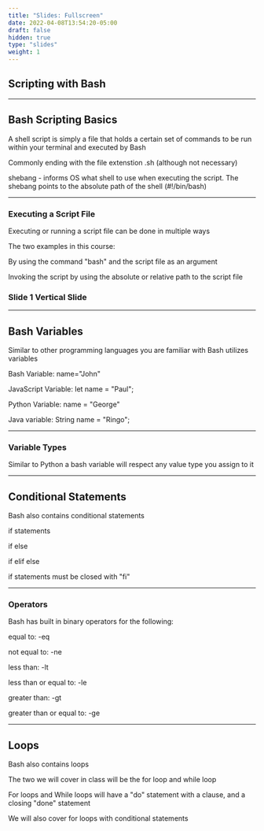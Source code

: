 ```yaml
---
title: "Slides: Fullscreen"
date: 2022-04-08T13:54:20-05:00
draft: false
hidden: true
type: "slides"
weight: 1
---
```


## Scripting with Bash

---

## Bash Scripting Basics

A shell script is simply a file that holds a certain set of commands to be run within your terminal and executed by Bash

Commonly ending with the file extenstion .sh (although not necessary)

shebang - informs OS what shell to use when executing the script. The shebang points to the absolute path of the shell (#!/bin/bash)

___

### Executing a Script File

Executing or running a script file can be done in multiple ways

The two examples in this course:

By using the command "bash" and the script file as an argument

Invoking the script by using the absolute or relative path to the script file

### Slide 1 Vertical Slide

---

## Bash Variables

Similar to other programming languages you are familiar with Bash utilizes variables

Bash Variable: name="John"

JavaScript Variable: let name = "Paul";

Python Variable: name = "George"

Java variable: String name = "Ringo";
___

### Variable Types

Similar to Python a bash variable will respect any value type you assign to it

---

## Conditional Statements

Bash also contains conditional statements

if statements

if else

if elif else

if statements must be closed with "fi"

___

### Operators

Bash has built in binary operators for the following:

equal to: -eq

not equal to: -ne

less than: -lt

less than or equal to: -le

greater than: -gt

greater than or equal to: -ge

---

## Loops

Bash also contains loops

The two we will cover in class will be the for loop and while loop

For loops and While loops will have a "do" statement with a clause, and a closing "done" statement

We will also cover for loops with conditional statements